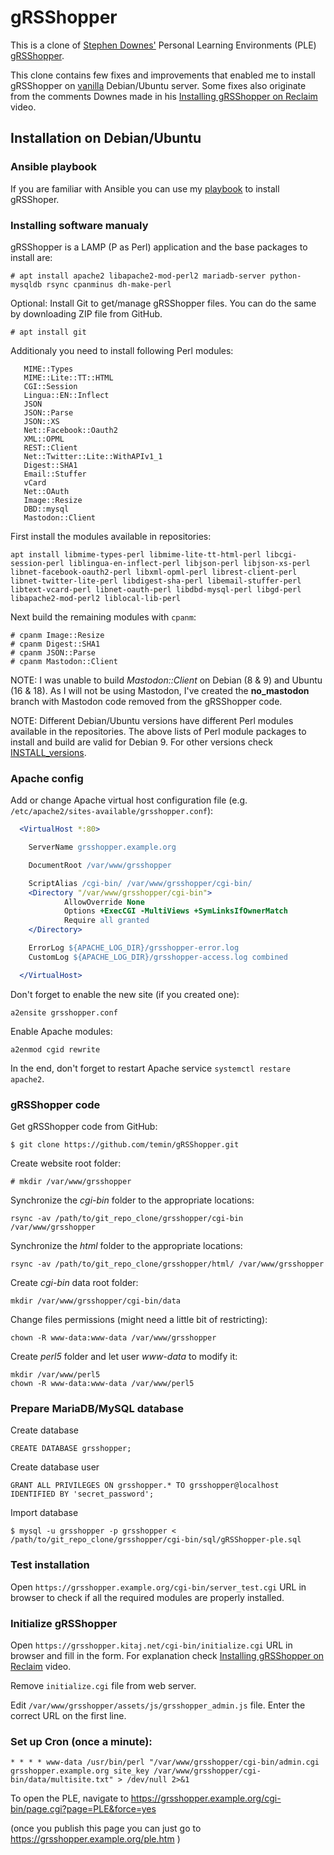 gRSShopper
==========

This is a clone of [Stephen Downes'](https://www.downes.ca/) Personal Learning Environments (PLE) [gRSShopper](https://github.com/Downes/gRSShopper).

This clone contains few fixes and improvements that enabled me to install gRSShopper on [vanilla](https://en.wikipedia.org/wiki/Vanilla_software) Debian/Ubuntu server. Some fixes also originate from the comments Downes made in his [Installing gRSShopper on Reclaim](https://www.youtube.com/watch?v=T8PFEEQJ8kw) video.

Installation on Debian/Ubuntu
-------------------------------

### Ansible playbook

If you are familiar with Ansible you can use my [playbook](https://github.com/temin/ansible-grsshopper) to install gRSShoper.


### Installing software manualy

gRSShopper is a LAMP (P as Perl) application and the base packages to install are:

  ```
  # apt install apache2 libapache2-mod-perl2 mariadb-server python-mysqldb rsync cpanminus dh-make-perl
  ```

Optional: Install Git to get/manage gRSShopper files. You can do the same by downloading ZIP file from GitHub.

  ```
  # apt install git
  ```

Additionaly you need to install following Perl modules:

       MIME::Types
       MIME::Lite::TT::HTML
       CGI::Session
       Lingua::EN::Inflect
       JSON
       JSON::Parse
       JSON::XS
       Net::Facebook::Oauth2
       XML::OPML
       REST::Client
       Net::Twitter::Lite::WithAPIv1_1
       Digest::SHA1
       Email::Stuffer
       vCard
       Net::OAuth
       Image::Resize
       DBD::mysql
       Mastodon::Client

First install the modules available in repositories:

  ```
  apt install libmime-types-perl libmime-lite-tt-html-perl libcgi-session-perl liblingua-en-inflect-perl libjson-perl libjson-xs-perl libnet-facebook-oauth2-perl libxml-opml-perl librest-client-perl libnet-twitter-lite-perl libdigest-sha-perl libemail-stuffer-perl libtext-vcard-perl libnet-oauth-perl libdbd-mysql-perl libgd-perl libapache2-mod-perl2 liblocal-lib-perl
  ```

Next build the remaining modules with `cpanm`:

  ```
  # cpanm Image::Resize
  # cpanm Digest::SHA1
  # cpanm JSON::Parse
  # cpanm Mastodon::Client
  ```

NOTE: I was unable to build *Mastodon::Client* on Debian (8 & 9) and Ubuntu (16 & 18). As I will not be using Mastodon, I've created the **no_mastodon** branch with Mastodon code removed from the gRSShopper code.

NOTE: Different Debian/Ubuntu versions have different Perl modules available in the repositories. The above lists of Perl module packages to install and build are valid for Debian 9. For other versions check [INSTALL_versions](./INSTALL_versions.md).


### Apache config

Add or change Apache virtual host configuration file (e.g. `/etc/apache2/sites-available/grsshopper.conf`):

```apache
  <VirtualHost *:80>

    ServerName grsshopper.example.org

    DocumentRoot /var/www/grsshopper

    ScriptAlias /cgi-bin/ /var/www/grsshopper/cgi-bin/
    <Directory "/var/www/grsshopper/cgi-bin">
            AllowOverride None
            Options +ExecCGI -MultiViews +SymLinksIfOwnerMatch
            Require all granted
    </Directory>

    ErrorLog ${APACHE_LOG_DIR}/grsshopper-error.log
    CustomLog ${APACHE_LOG_DIR}/grsshopper-access.log combined

  </VirtualHost>
```

Don't forget to enable the new site (if you created one):

  ```
  a2ensite grsshopper.conf
  ```

Enable Apache modules:

  ```
  a2enmod cgid rewrite
  ```

In the end, don't forget to restart Apache service `systemctl restare apache2`.

### gRSShopper code

Get gRSShopper code from GitHub:

  ```
  $ git clone https://github.com/temin/gRSShopper.git
  ```

Create website root folder:

  ```
  # mkdir /var/www/grsshopper
  ```

Synchronize the *cgi-bin* folder to the appropriate locations:

  ```
  rsync -av /path/to/git_repo_clone/grsshopper/cgi-bin /var/www/grsshopper
  ```

Synchronize the *html* folder to the appropriate locations:

  ```
  rsync -av /path/to/git_repo_clone/grsshopper/html/ /var/www/grsshopper
  ```

Create *cgi-bin* data root folder:

  ```
  mkdir /var/www/grsshopper/cgi-bin/data
  ```

Change files permissions (might need a little bit of restricting):

  ```
  chown -R www-data:www-data /var/www/grsshopper
  ```

Create *perl5* folder and let user *www-data* to modify it:

  ```
  mkdir /var/www/perl5
  chown -R www-data:www-data /var/www/perl5
  ```

### Prepare MariaDB/MySQL database

Create database

  ```mysql
  CREATE DATABASE grsshopper;
  ```

Create database user

  ```mysql
  GRANT ALL PRIVILEGES ON grsshopper.* TO grsshopper@localhost IDENTIFIED BY 'secret_password';
  ```

Import database

  ```
  $ mysql -u grsshopper -p grsshopper < /path/to/git_repo_clone/grsshopper/cgi-bin/sql/gRSShopper-ple.sql
  ```

### Test installation

Open `https://grsshopper.example.org/cgi-bin/server_test.cgi` URL in browser to check if all the required modules are properly installed.

### Initialize gRSShopper

Open `https://grsshopper.kitaj.net/cgi-bin/initialize.cgi` URL in browser and fill in the form. For explanation check [Installing gRSShopper on Reclaim](https://www.youtube.com/watch?v=T8PFEEQJ8kw?t=2366) video.


Remove `initialize.cgi` file from web server.

Edit `/var/www/grsshopper/assets/js/grsshopper_admin.js` file. Enter the correct URL on the first line.

### Set up Cron (once a minute):

  ```cron
  * * * * www-data /usr/bin/perl "/var/www/grsshopper/cgi-bin/admin.cgi grsshopper.example.org site_key /var/www/grsshopper/cgi-bin/data/multisite.txt" > /dev/null 2>&1
  ```

To open the PLE, navigate to https://grsshopper.example.org/cgi-bin/page.cgi?page=PLE&force=yes

(once you publish this page you can just go to https://grsshopper.example.org/ple.htm  )
